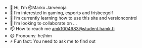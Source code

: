 - 👋 Hi, I’m @Marko Järvenoja
- 👀 I’m interested in gaming, esports and frisbeegolf
- 🌱 I’m currently learning how to use this site and versioncontrol
- 💞️ I’m looking to collaborate on ...
- 📫 How to reach me amk1004983@student.hamk.fi
- 😄 Pronouns: he/him
- ⚡ Fun fact: You need to ask me to find out

<!---
Makke26/Makke26 is a ✨ special ✨ repository because its `README.md` (this file) appears on your GitHub profile.
You can click the Preview link to take a look at your changes.
--->
